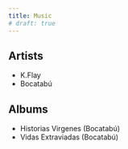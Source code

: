 ```yaml
---
title: Music
# draft: true
---
```


## Artists

- K.Flay
- Bocatabú

## Albums

- Historias Virgenes (Bocatabú)
- Vidas Extraviadas (Bocatabú)